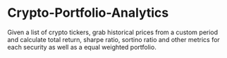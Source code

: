 # Crypto-Portfolio-Analytics
Given a list of crypto tickers, grab historical prices from a custom period and calculate total return, sharpe ratio, sortino ratio and other metrics for each security as well as a equal weighted portfolio. 
